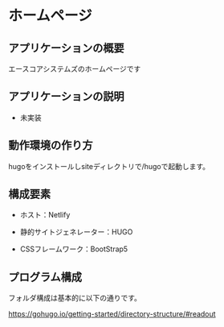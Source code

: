 # ホームページ

## アプリケーションの概要

エースコアシステムズのホームページです

## アプリケーションの説明

- 未実装

## 動作環境の作り方

hugoをインストールしsiteディレクトリで/hugoで起動します。

## 構成要素

- ホスト：Netlify

- 静的サイトジェネレーター：HUGO

- CSSフレームワーク：BootStrap5

## プログラム構成

フォルダ構成は基本的に以下の通りです。

<https://gohugo.io/getting-started/directory-structure/#readout>
